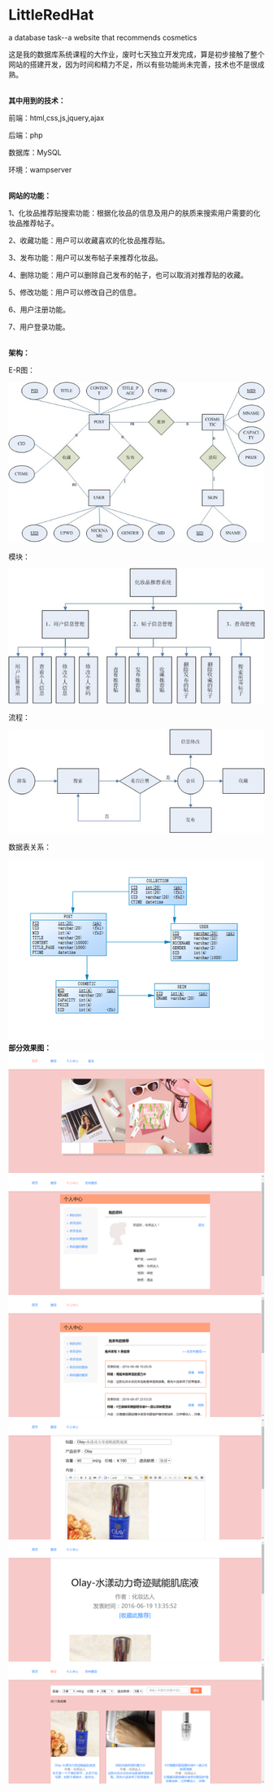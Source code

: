 # LittleRedHat
a database task--a website that recommends cosmetics

这是我的数据库系统课程的大作业，废时七天独立开发完成，算是初步接触了整个网站的搭建开发，因为时间和精力不足，所以有些功能尚未完善，技术也不是很成熟。

<br />
<strong>其中用到的技术：</strong>

前端：html,css,js,jquery,ajax

后端：php

数据库：MySQL

环境：wampserver

<br />
<strong>网站的功能：</strong>

1、化妆品推荐贴搜索功能：根据化妆品的信息及用户的肤质来搜索用户需要的化妆品推荐帖子。

2、收藏功能：用户可以收藏喜欢的化妆品推荐贴。

3、发布功能：用户可以发布帖子来推荐化妆品。

4、删除功能：用户可以删除自己发布的帖子，也可以取消对推荐贴的收藏。

5、修改功能：用户可以修改自己的信息。

6、用户注册功能。

7、用户登录功能。

<br />
<strong>架构：</strong>

E-R图：

<img src="images/er.jpg" />

模块：

<img src="images/module.jpg" />

流程：

<img src="/images/process.jpg" />

数据表关系：

<img src="images/database.png" />

<br />
<strong>部分效果图：</strong>

<img src="images/index.png" />

<img src="images/me.png" />

<img src="images/mycommend.png" />

<img src="images/edit.png" />

<img src="images/info.png" />

<img src="images/search.png" />
